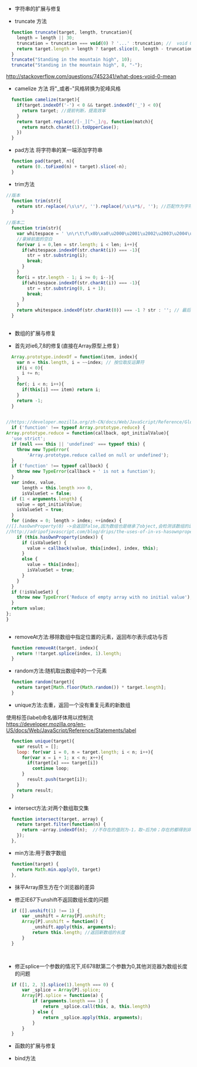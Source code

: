 - 字符串的扩展与修复
 
 + truncate 方法
  ```js
    function truncate(target, length, truncation){
      length = length || 30;
      truncation = truncation === void(0) ? '...' :truncation; //  void 0  -> always return undefined
      return target.length > length ? target.slice(0, length - truncation.length) + truncation : String(target);
    }
    truncate("Standing in the mountain high", 10);
    truncate("Standing in the mountain high", 8, "-");
 ```
 
 http://stackoverflow.com/questions/7452341/what-does-void-0-mean

 + camelize 方法 将"_或者-"风格转换为驼峰风格
  ```js
    function camelize(target){
      if(target.indexOf('-') < 0 && target.indexOf('_') < 0){
        return target; //提前判断，提高效率
      }
      return target.replace(/[-_][^-_]/g, function(match){
        return match.charAt(1).toUpperCase();
      })
    }
  ```
  

 + pad方法 将字符串的某一端添加字符串
  ```js
    function pad(target, n){
      return (0..toFixed(n) + target).slice(-n);
    }
  ```


 + trim方法 
  ```js
  //版本
    function trim(str){
      return str.replace(/\s\s*/, '').replace(/\s\s*$/, ''); //匹配作为字符串开头的空白符,再匹配作为结束的空白符
    }
    
  //版本二
    function trim(str){
      var whitespace = ' \n\r\t\f\x0b\xa0\u2000\u2001\u2002\u2003\u2004\u2005\u2006\u2007\u2008\u2009\u200a\u200b\u2028\u2029\u3000';  //把可能空白符全列出来
      //拿掉前面的空白
      for(var i = 0,len = str.length; i < len; i++){
        if(whitespace.indexOf(str.charAt(i)) === -1){
          str = str.substring(i);
          break;
        }
      }  
      for(i = str.length - 1; i >= 0; i--){
        if(whitespace.indexOf(str.charAt(i)) === -1){
          str = str.substring(0, i + 1);
          break;
        }
      }
      return whitespace.indexOf(str.charAt(0)) === -1 ? str : ''; // 最后包含str为全空的情况
    }
    
  ```
  
- 数组的扩展与修复
 
 + 首先对ie6,7,8的修复(直接在Array原型上修复)
  ```js
    Array.prototype.indexOf = function(item, index){
      var n = this.length, i = ~~index; // 按位取反运算符
      if(i < 0){
        i += n;
      }
      for(; i < n; i++){
        if(this[i] === item) return i;
      }
      return -1;
    }
    
  ```
  
  ```js
  //https://developer.mozilla.org/zh-CN/docs/Web/JavaScript/Reference/Global_Objects/Array/Reduce
    if ('function' !== typeof Array.prototype.reduce) {
  Array.prototype.reduce = function(callback, opt_initialValue){
    'use strict';
    if (null === this || 'undefined' === typeof this) {
      throw new TypeError(
          'Array.prototype.reduce called on null or undefined');
    }
    if ('function' !== typeof callback) {
      throw new TypeError(callback + ' is not a function');
    }
    var index, value,
        length = this.length >>> 0,
        isValueSet = false;
    if (1 < arguments.length) {
      value = opt_initialValue;
      isValueSet = true;
    }
    for (index = 0; length > index; ++index) {
 //[].hasOwnProperty(0) ->会返回false,因为数组也是继承了object,会检测该数组的index位置上是否设有值(real value)
 //http://adripofjavascript.com/blog/drips/the-uses-of-in-vs-hasownproperty.html
      if (this.hasOwnProperty(index)) {
        if (isValueSet) {
          value = callback(value, this[index], index, this);
        }
        else {
          value = this[index];
          isValueSet = true;
        }
      }
    }
    if (!isValueSet) {
      throw new TypeError('Reduce of empty array with no initial value');
    }
    return value;
  };
}
    
  ``` 
  
 + removeAt方法:移除数组中指定位置的元素，返回布尔表示成功与否
 
  ```js
    function removeAt(target, index){
      return !!target.splice(index, 1).length;
    }
  
  ```
  
 + random方法:随机取出数组中的一个元素
 
  ```js
    function random(target){
      return target[Math.floor(Math.random()) * target.length];
    }
  
  ```  

 + unique方法:去重，返回一个没有重复元素的新数组  
 
 使用标签(label)命名循环体用以控制流  
 https://developer.mozilla.org/en-US/docs/Web/JavaScript/Reference/Statements/label
  ```js
    function unique(target){
      var result = [];
      loop: for(var i = 0, n = target.length; i < n; i++){
        for(var x = i + 1; x < n; x++){
          if(target[x] === target[i])
            continue loop;
        }
          result.push(target[i]);
      }
      return result;
    }
  
  ```  

 + intersect方法:对两个数组取交集  
 
  ```js
    function intersect(target, array) {
      return target.filter(function(n) {
        return ~array.indexOf(n);  //不存在的值则为-1，取~后为0；存在的都得到非负整数，取~后得到负整数就转换为true
      });
    },
  
  ```  

 + min方法:用于数字数组 
 
  ```js
    function(target) {
      return Math.min.apply(0, target)
    },
  
  ```  

 + 抹平Array原生方在个浏览器的差异
  - 修正IE67下unshift不返回数组长度的问题
  ```js
    if ([].unshift(1) !== 1) {
        var _unshift = Array[P].unshift;
        Array[P].unshift = function() {
            _unshift.apply(this, arguments);
            return this.length; //返回新数组的长度
        }
    }

    
  ```
  
  - 修正splice一个参数的情况下,IE678默第二个参数为0,其他浏览器为数组长度的问题
  
  ```js
    if ([1, 2, 3].splice(1).length === 0) {
        var _splice = Array[P].splice;
        Array[P].splice = function(a) {
            if (arguments.length === 1) {
                return _splice.call(this, a, this.length)
            } else {
                return _splice.apply(this, arguments);
            }
        }
    }
  
  ```
  

- 函数的扩展与修复
 
 + bind方法
  ```js
  
  ```
